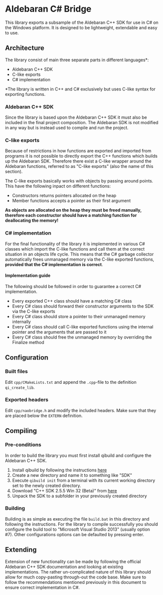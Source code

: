 # Aldebaran C# Bridge
This library exports a subsample of the Aldebaran C++ SDK for use in C# on the Windows platform. It is designed to be lightweight, extendable and easy to use.

## Architecture
The library consist of main three separate parts in different languages*:
- Aldebaran C++ SDK
- C-like exports
- C# implementation

*The library is written in C++ and C# exclusively but uses C-like syntax for exporting functions.

### Aldebaran C++ SDK
Since the library is based upon the Aldebaran C++ SDK it must also be included in the final project composition. The Aldebaran SDK is not modified in any way but is instead used to compile and run the project.

### C-like exports
Because of restrictions in how functions are exported and imported from programs it is not possible to directly export the C++ functions which builds up the Aldebaran SDK. Therefore there exist a C-like wrapper around the Aldebaran functions, referred to as "C-like exports" (also the name of this section).

The C-like exports basically works with objects by passing around points. This have the following inpact on different functions:
- Constructors returns pointers allocated on the heap
- Member functions accepts a pointer as their first argument

**As objects are allocated on the heap they must be freed manually, therefore each constructor should have a matching function for deallocating the memory!**

### C# implementation
For the final functionality of the library it is implemented in various C# classes which import the C-like functions and call them at the correct situation in an objects life cycle. This means that the C# garbage collector automatically frees unmanaged memory via the C-like exported functions, **provided that the C# implementation is correct**.

#### Implementation guide
The following should be followed in order to guarantee a correct C# implementation.
- Every exported C++ class should have a matching C# class
- Every C# class should forward their constructor arguments to the SDK via the C-like exports
- Every C# class should store a pointer to their unmanaged memory internally
- Every C# class should call C-like exported functions using the internal pointer and the arguments that are passed to it
- Every C# class should free the unmanaged memory by overriding the Finalize method

## Configuration
### Built files
Edit `cpp/CMakeLists.txt` and append the `.cpp`-file to the definition `qi_create_lib`.

### Exported headers
Edit `cpp/naobridge.h` and modify the included headers. Make sure that they are placed below the `EXTERN` definition.

## Compiling
### Pre-conditions
In order to build the library you must first install qibuild and configure the Aldebaran C++ SDK.

1. Install qibuild by following the instructions [here](https://github.com/aldebaran/qibuild)
2. Create a new directory and name it to something like "SDK"
3. Execute `qibuild init` from a terminal with its current working directory set to the newly created directory.
4. Download "C++ SDK 2.5.5 Win 32 (Beta)" from [here](https://developer.softbankrobotics.com/us-en/downloads/pepper)
5. Unpack the SDK to a subfolder in your previously created directory

### Building
Building is as simple as executing the file `build.bat` in this directory and following the instructions. For the library to compile successfully you should configure the build tool to "Microsoft Visual Studio 2013" (usually option #7). Other configurations options can be defaulted by pressing enter.

## Extending
Extension of new functionality can be made by following the official Aldebaran C++ SDK documentation and looking at existing implementations. The rather un-complicated nature of this library should allow for much copy-pasting through-out the code base. Make sure to follow the recommendations mentioned previously in this document to ensure correct implementation in C#.
